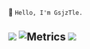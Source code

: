 :wave: `Hello, I'm GsjzTle.`

> 
![](https://github-readme-stats.vercel.app/api?username=GsjzTle&count_private=true&show_icons=true&theme=radical&custom_title=GsjzTle&cache_seconds=86400)
![Metrics](https://metrics.lecoq.io/gsjztle?template=classic&base.header=0&base.metadata=0&gists=1&base.indepth=false&base.hireable=false&config.timezone=Asia%2FShanghai)
![](https://github-readme-stats.vercel.app/api/top-langs/?username=gsjztle&hide=tex,html,css,plpgsql)
-----

